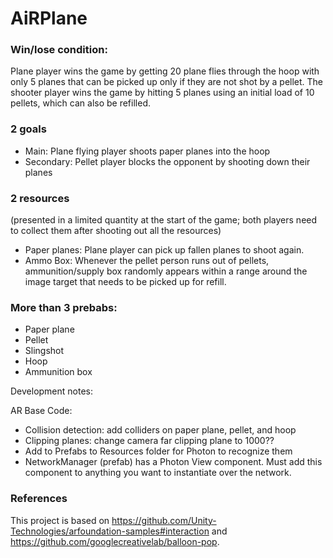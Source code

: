 # AiRPlane

### Win/lose condition:
Plane player wins the game by getting 20 plane flies through the hoop with only 5 planes that can be picked up only if they are not shot by a pellet. The shooter player wins the game by hitting 5 planes using an initial load of 10 pellets, which can also be refilled. 
### 2 goals
  - Main: Plane flying player shoots paper planes into the hoop
  - Secondary: Pellet player blocks the opponent by shooting down their planes
### 2 resources
(presented in a limited quantity at the start of the game; both players need to collect them after shooting out all the resources)
  - Paper planes: Plane player can pick up fallen planes to shoot again.
  - Ammo Box: Whenever the pellet person runs out of pellets, ammunition/supply box randomly appears within a range around the image target that needs to be picked up for refill. 
### More than 3 prebabs:
  - Paper plane
  - Pellet
  - Slingshot
  - Hoop
  - Ammunition box
 
Development notes:

AR Base Code:
- Collision detection: add colliders on paper plane, pellet, and hoop
- Clipping planes: change camera far clipping plane to 1000??
- Add to Prefabs to Resources folder for Photon to recognize them
- NetworkManager (prefab) has a Photon View component. Must add this component to anything you want to instantiate over the network.







### References
This project is based on https://github.com/Unity-Technologies/arfoundation-samples#interaction and https://github.com/googlecreativelab/balloon-pop.

